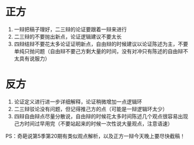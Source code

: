 # 正方

1. 一辩把稿子理好，二三辩的论证要跟着一辩来进行
2. 二三辩的不要抛出新点，论证逻辑建议不要太长
3. 四辩结辩不要花太多论证证明新点，自由辩的时候建议以论证陈述为主，不要单纯只抛问题（自由辩不要己方剩大量的时间，没有对冲只有陈述的自由辩不太具有说服力）



# 反方

1. 论证定义进行进一步详细解释，论证稍微增加一点逻辑环
2. 二三辩驳论没有问题，但记得推己方的点（可能是一辩逻辑环太少）
3. 四辩自由辩点尽量分散说，自由辩的时候花太多时间陈述几个观点很容易出现己方时间过早用完（不要站起来的时候一次性说大量观点，注意语速）



PS：奇葩说第5季第20期有类似观点解析，以及正方一辩今天晚上要尽快截稿！